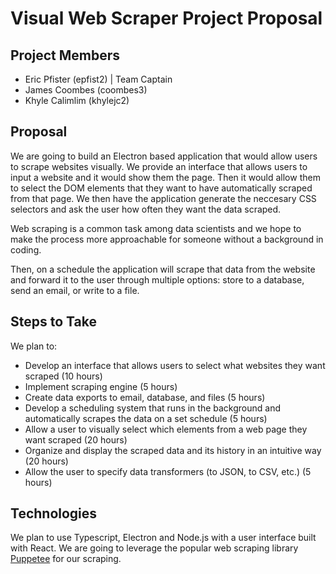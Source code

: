 # Visual Web Scraper Project Proposal

## Project Members
- Eric Pfister (epfist2) | Team Captain
- James Coombes (coombes3)
- Khyle Calimlim (khylejc2)

## Proposal

We are going to build an Electron based application that would allow users to scrape websites visually. We provide an interface that allows users to input a website and it would show them the page. Then it would allow them to select the DOM elements that they want to have automatically scraped from that page. We then have the application generate the neccesary CSS selectors and ask the user how often they want the data scraped.

Web scraping is a common task among data scientists and we hope to make the process more approachable for someone without a background in coding.

Then, on a schedule the application will scrape that data from the website and forward it to the user through multiple options: store to a database, send an email, or write to a file.

## Steps to Take
We plan to:
- Develop an interface that allows users to select what websites they want scraped (10 hours)
- Implement scraping engine (5 hours)
- Create data exports to email, database, and files (5 hours)
- Develop a scheduling system that runs in the background and automatically scrapes the data on a set schedule (5 hours)
- Allow a user to visually select which elements from a web page they want scraped (20 hours)
- Organize and display the scraped data and its history in an intuitive way (20 hours)
- Allow the user to specify data transformers (to JSON, to CSV, etc.) (5 hours)

## Technologies
We plan to use Typescript, Electron and Node.js with a user interface built with React. We are going to leverage the popular web scraping library [Puppetee](https://pptr.dev/) for our scraping. 
